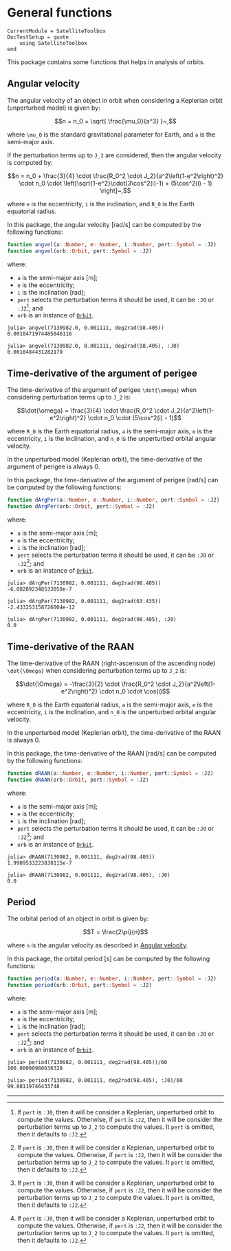 General functions
=================

```@meta
CurrentModule = SatelliteToolbox
DocTestSetup = quote
    using SatelliteToolbox
end
```

This package contains some functions that helps in analysis of orbits.

## Angular velocity

The angular velocity of an object in orbit when considering a Keplerian orbit
(unperturbed model) is given by:

```math
n = n_0 = \sqrt{ \frac{\mu_0}{a^3} }~,
```

where ``\mu_0`` is the standard gravitational parameter for Earth, and ``a`` is
the semi-major axis.

If the perturbation terms up to ``J_2`` are considered, then the angular
velocity is computed by:

```math
n = n_0 + \frac{3}{4} \cdot \frac{R_0^2 \cdot J_2}{a^2\left(1-e^2\right)^2} \cdot n_0 \cdot \left[\sqrt{1-e^2}\cdot(3\cos^2(i)-1) + (5\cos^2(i) - 1) \right]~,
```

where ``e`` is the eccentricity, ``i`` is the inclination, and ``R_0`` is the
Earth equatorial radius.

In this package, the angular velocity \[rad/s] can be computed by the following
functions:

```julia
function angvel(a::Number, e::Number, i::Number, pert::Symbol = :J2)
function angvel(orb::Orbit, pert::Symbol = :J2)
```

where:

* `a` is the semi-major axis \[m];
* `e` is the eccentricity;
* `i` is the inclination \[rad];
* `pert` selects the perturbation terms it should be used, it can be `:J0` or
  `:J2`[^1]; and
* `orb` is an instance of [`Orbit`](@ref).

```jldoctest
julia> angvel(7130982.0, 0.001111, deg2rad(98.405))
0.0010471974485046116

julia> angvel(7130982.0, 0.001111, deg2rad(98.405), :J0)
0.0010484431282179
```

## Time-derivative of the argument of perigee

The time-derivative of the argument of perigee ``\dot{\omega}`` when considering
perturbation terms up to ``J_2`` is:

```math
\dot{\omega} = \frac{3}{4} \cdot \frac{R_0^2 \cdot J_2}{a^2\left(1-e^2\right)^2} \cdot n_0 \cdot (5\cos^2(i) - 1)
```

where ``R_0`` is the Earth equatorial radius, ``a`` is the semi-major axis,
``e`` is the eccentricity, ``i`` is the inclination, and ``n_0`` is the
unperturbed orbital angular velocity.

In the unperturbed model (Keplerian orbit), the time-derivative of the argument
of perigee is always 0.

In this package, the time-derivative of the argument of perigee \[rad/s] can be
computed by the following functions:

```julia
function dArgPer(a::Number, e::Number, i::Number, pert::Symbol = :J2)
function dArgPer(orb::Orbit, pert::Symbol = :J2)
```

where:

* `a` is the semi-major axis \[m];
* `e` is the eccentricity;
* `i` is the inclination \[rad];
* `pert` selects the perturbation terms it should be used, it can be `:J0` or
  `:J2`[^1]; and
* `orb` is an instance of [`Orbit`](@ref).

```jldoctest
julia> dArgPer(7130982, 0.001111, deg2rad(98.405))
-6.082892348533058e-7

julia> dArgPer(7130982, 0.001111, deg2rad(63.435))
-2.433253158726004e-12

julia> dArgPer(7130982, 0.001111, deg2rad(98.405), :J0)
0.0
```

## Time-derivative of the RAAN

The time-derivative of the RAAN (right-ascension of the ascending node)
``\dot{\Omega}`` when considering perturbation terms up to ``J_2`` is:

```math
\dot{\Omega} = -\frac{3}{2} \cdot \frac{R_0^2 \cdot J_2}{a^2\left(1-e^2\right)^2} \cdot n_0 \cdot \cos(i)
```

where ``R_0`` is the Earth equatorial radius, ``a`` is the semi-major axis,
``e`` is the eccentricity, ``i`` is the inclination, and ``n_0`` is the
unperturbed orbital angular velocity.

In the unperturbed model (Keplerian orbit), the time-derivative of the RAAN is
always 0.

In this package, the time-derivative of the RAAN \[rad/s] can be computed by the
following functions:

```julia
function dRAAN(a::Number, e::Number, i::Number, pert::Symbol = :J2)
function dRAAN(orb::Orbit, pert::Symbol = :J2)
```

where:

* `a` is the semi-major axis \[m];
* `e` is the eccentricity;
* `i` is the inclination \[rad];
* `pert` selects the perturbation terms it should be used, it can be `:J0` or
  `:J2`[^1]; and
* `orb` is an instance of [`Orbit`](@ref).

```jldoctest
julia> dRAAN(7130982, 0.001111, deg2rad(98.405))
1.9909533223838115e-7

julia> dRAAN(7130982, 0.001111, deg2rad(98.405), :J0)
0.0
```

## Period

The orbital period of an object in orbit is given by:

```math
T = \frac{2\pi}{n}
```

where ``n`` is the angular velocity as described in [Angular velocity](@ref).

In this package, the orbital period \[s] can be computed by the following
functions:

```julia
function period(a::Number, e::Number, i::Number, pert::Symbol = :J2)
function period(orb::Orbit, pert::Symbol = :J2)
```

where:

* `a` is the semi-major axis \[m];
* `e` is the eccentricity;
* `i` is the inclination \[rad];
* `pert` selects the perturbation terms it should be used, it can be `:J0` or
  `:J2`[^1]; and
* `orb` is an instance of [`Orbit`](@ref).

```jldoctest
julia> period(7130982, 0.001111, deg2rad(98.405))/60
100.00000980636328

julia> period(7130982, 0.001111, deg2rad(98.405), :J0)/60
99.88119746433748
```

---

[^1]: If `pert` is `:J0`, then it will be consider a Keplerian, unperturbed orbit to compute the values. Otherwise, if `pert` is `:J2`, then it will be consider the perturbation terms up to ``J_2`` to compute the values. It `pert` is omitted, then it defaults to `:J2`.

